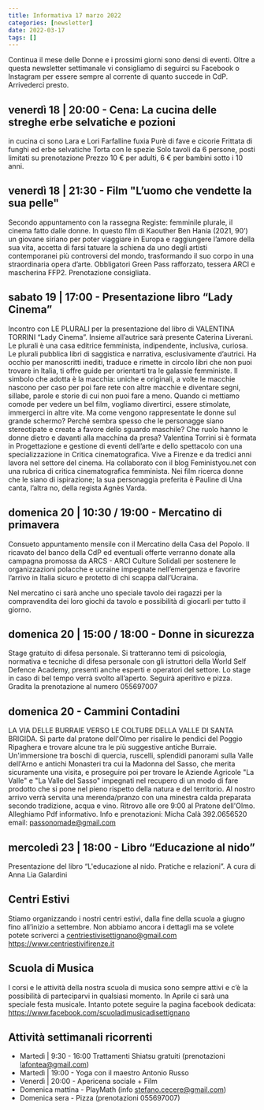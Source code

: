 ```yaml
---
title: Informativa 17 marzo 2022
categories: [newsletter]
date: 2022-03-17
tags: []
---
```


Continua il mese delle Donne e i prossimi giorni sono densi di eventi. Oltre a questa newsletter settimanale vi consigliamo di seguirci su Facebook o Instagram per essere sempre al corrente di quanto succede in CdP. Arrivederci presto.

## venerdì 18 | 20:00 - Cena: La cucina delle streghe erbe selvatiche e pozioni
in cucina ci sono Lara e Lori
Farfalline fuxia
Purè di fave e cicorie
Frittata di funghi ed erbe selvatiche
Torta con le spezie
Solo tavoli da 6 persone, posti limitati su prenotazione
Prezzo 10 € per adulti, 6 € per bambini sotto i 10 anni. 

## venerdì 18 | 21:30 - Film "L’uomo che vendette la sua pelle"
Secondo appuntamento con la rassegna Registe: femminile plurale, il cinema fatto dalle donne.
In questo film di Kaouther Ben Hania (2021, 90’) un giovane siriano per poter viaggiare in Europa e raggiungere l’amore della sua vita, accetta di farsi tatuare la schiena da uno degli artisti contemporanei più controversi del mondo, trasformando il suo corpo in una straordinaria opera d’arte.
Obbligatori Green Pass rafforzato, tessera ARCI e mascherina FFP2. Prenotazione consigliata.

## sabato 19 | 17:00 - Presentazione libro “Lady Cinema”
Incontro con LE PLURALI per la presentazione del libro di VALENTINA TORRINI “Lady Cinema”. Insieme all’autrice sarà presente Caterina Liverani.
Le plurali è una casa editrice femminista, indipendente, inclusiva, curiosa.
Le plurali pubblica libri di saggistica e narrativa, esclusivamente d’autrici. Ha occhio per manoscritti inediti, traduce e rimette in circolo libri che non puoi trovare in Italia, ti offre guide per orientarti tra le galassie femministe. Il simbolo che adotta è la macchia: uniche e originali, a volte le macchie nascono per caso per poi fare rete con altre macchie e diventare segni, sillabe, parole e storie di cui non puoi fare a meno.
Quando ci mettiamo comode per vedere un bel film, vogliamo divertirci, essere stimolate, immergerci in altre vite. Ma come vengono rappresentate le donne sul grande schermo? Perché sembra spesso che le personagge siano stereotipate e create a favore dello sguardo maschile? Che ruolo hanno le donne dietro e davanti alla macchina da presa?
Valentina Torrini si è formata in Progettazione e gestione di eventi dell’arte e dello spettacolo con una specializzazione in Critica cinematografica. Vive a Firenze e da tredici anni lavora nel settore del cinema. Ha collaborato con il blog Feministyou.net con una rubrica di critica cinematografica femminista. Nei film ricerca donne che le siano di ispirazione; la sua personaggia preferita è Pauline di Una canta, l’altra no, della regista Agnès Varda.

## domenica 20 | 10:30 / 19:00 - Mercatino di primavera
Consueto appuntamento mensile con il Mercatino della Casa del Popolo.
Il ricavato del banco della CdP ed eventuali offerte verranno donate alla campagna promossa da ARCS - ARCI Culture Solidali per sostenere le organizzazioni polacche e ucraine impegnate nell’emergenza e favorire l’arrivo in Italia sicuro e protetto di chi scappa dall’Ucraina.

Nel mercatino ci sarà anche uno speciale tavolo dei ragazzi per la compravendita dei loro giochi da tavolo e possibilità di giocarli per tutto il giorno.

## domenica 20 | 15:00 / 18:00 - Donne in sicurezza
Stage gratuito di difesa personale. Si tratteranno temi di psicologia, normativa e tecniche di difesa personale con gli istruttori della World Self Defence Academy, presenti anche esperti e operatori del settore. Lo stage in caso di bel tempo verrà svolto all’aperto.
Seguirà aperitivo e pizza. Gradita la prenotazione al numero 055697007

## domenica 20 - Cammini Contadini
LA VIA DELLE BURRAIE VERSO LE COLTURE DELLA VALLE DI SANTA BRIGIDA.
Si parte dal pratone dell'Olmo per risalire le pendici del Poggio Ripaghera e trovare alcune tra le più suggestive antiche Burraie. Un'immersione tra boschi di quercia, ruscelli, splendidi panorami sulla Valle dell'Arno e antichi Monasteri tra cui la Madonna del Sasso, che merita sicuramente una visita, e proseguire poi per trovare le Aziende Agricole "La Valle" e "La Valle del Sasso" impegnati nel recupero di un modo di fare prodotto che si pone nel pieno rispetto della natura e del territorio. Al nostro arrivo verrà servita una merenda/pranzo con una minestra calda preparata secondo tradizione, acqua e vino.
Ritrovo alle ore 9:00 al Pratone dell'Olmo. Alleghiamo Pdf informativo. Info e prenotazioni: Micha Calà 392.0656520 email: passonomade@gmail.com

## mercoledì 23 | 18:00 - Libro “Educazione al nido”
Presentazione del libro “L'educazione al nido. Pratiche e relazioni”. A cura di Anna Lia Galardini

## Centri Estivi
Stiamo organizzando i nostri centri estivi, dalla fine della scuola a giugno fino all’inizio a settembre. Non abbiamo ancora i dettagli ma se volete potete scriverci a centriestivisettignano@gmail.com  https://www.centriestivifirenze.it

## Scuola di Musica
I corsi e le attività della nostra scuola di musica sono sempre attivi e c’è la possibilità di parteciparvi in qualsiasi momento. In Aprile ci sarà una speciale festa musicale. Intanto potete seguire la pagina facebook dedicata: https://www.facebook.com/scuoladimusicadisettignano

## Attività settimanali ricorrenti
- Martedì | 9:30 - 16:00 Trattamenti Shiatsu gratuiti (prenotazioni lafontea@gmail.com)
- Martedì | 19:00 - Yoga con il maestro Antonio Russo
- Venerdì | 20:00 - Apericena sociale + Film
- Domenica mattina - PlayMath (info stefano.cecere@gmail.com)
- Domenica sera - Pizza (prenotazioni 055697007)